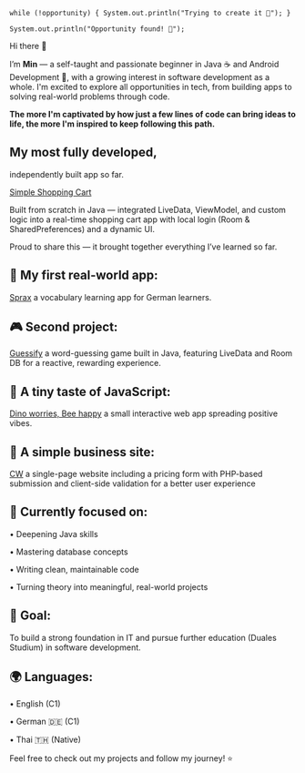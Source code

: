 ``while (!opportunity) {
    System.out.println("Trying to create it 🌱");
}``


``System.out.println("Opportunity found! 🚀");``


Hi there 👋

I’m **Min** — a self-taught and passionate beginner in Java ☕ and Android Development 📱, with a growing interest in software development as a whole. I'm excited to explore all opportunities in tech, from building apps to solving real-world problems through code.

**The more I'm captivated by how just a few lines of code can bring ideas to life, the more I'm inspired to keep following this path.**

## My most fully developed,

independently built app so far.

[Simple Shopping Cart](https://github.com/SupaMinovative/SimpleShoppingCart) 

Built from scratch in Java — integrated LiveData, ViewModel, and custom logic into a real-time shopping cart app with local login (Room & SharedPreferences) and a dynamic UI.

Proud to share this — it brought together everything I’ve learned so far.

## 🔭 My first real-world app: 

[Sprax](https://github.com/SupaMinovative/Sprax) a vocabulary learning app for German learners.

## 🎮 Second project:
 [Guessify](https://github.com/SupaMinovative/Guessify) a word-guessing game built in Java, featuring LiveData and Room DB for a reactive, rewarding experience.

## 💚 A tiny taste of JavaScript:

[Dino worries, Bee happy](https://github.com/SupaMinovative/dino-worries-bee-happy) a small interactive web app spreading positive vibes.

## 💼 A simple business site:

[CW](https://github.com/SupaMinovative/CW) a single-page website including a pricing form with PHP-based submission and client-side validation for a better user experience

## 🌱  Currently focused on:

• Deepening Java skills

• Mastering database concepts

• Writing clean, maintainable code

• Turning theory into meaningful, real-world projects


## 🎯 Goal: 

To build a strong foundation in IT and pursue further education (Duales Studium) in software development.

## 🌍 Languages:

• English (C1)

• German 🇩🇪 (C1)

• Thai 🇹🇭 (Native)


Feel free to check out my projects and follow my journey! ⭐
